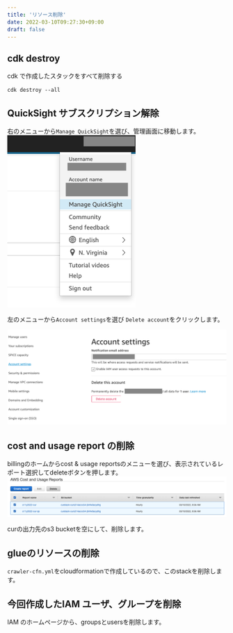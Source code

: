 ```yaml
---
title: 'リソース削除'
date: 2022-03-10T09:27:30+09:00
draft: false
---
```


## cdk destroy

cdk で作成したスタックをすべて削除する

```
cdk destroy --all
```

## QuickSight サブスクリプション解除

右のメニューから`Manage QuickSight`を選び、管理画面に移動します。
![manage quicksight](/images/ss_qs_manage.png)

左のメニューから`Account settings`を選び `Delete account`をクリックします。

![](/images/ss_qs_account_settings.png)



## cost and usage report の削除


billingのホームからcost & usage reportsのメニューを選び、表示されているレポート選択してdeleteボタンを押します。
![](/images/ss_cur_delete.png)


curの出力先のs3 bucketを空にして、削除します。


## glueのリソースの削除


`crawler-cfn.yml`をcloudformationで作成しているので、このstackを削除します。


## 今回作成したIAM ユーザ、グループを削除


IAM のホームページから、groupsとusersを削除します。